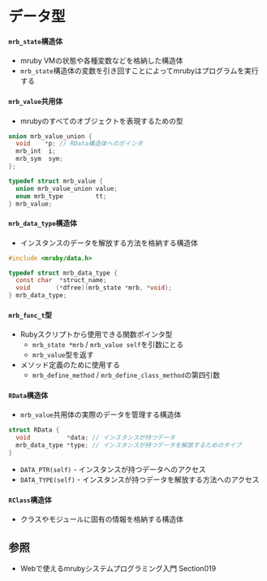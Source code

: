 # データ型
#### `mrb_state`構造体
- mruby VMの状態や各種変数などを格納した構造体
- `mrb_state`構造体の変数を引き回すことによってmrubyはプログラムを実行する

#### `mrb_value`共用体
- mrubyのすべてのオブジェクトを表現するための型

```c
union mrb_value_union {
  void    *p; // RData構造体へのポインタ
  mrb_int  i;
  mrb_sym  sym;
};

typedef struct mrb_value {
  union mrb_value_union value;
  enum mrb_type         tt;
} mrb_value;
```

#### `mrb_data_type`構造体
- インスタンスのデータを解放する方法を格納する構造体

```c
#include <mruby/data.h>

typedef struct mrb_data_type {
  const char  *struct_name;
  void       (*dfree)(mrb_state *mrb, *void);
} mrb_data_type;

```

#### `mrb_func_t`型
- Rubyスクリプトから使用できる関数ポインタ型
  - `mrb_state *mrb` / `mrb_value self`を引数にとる
  - `mrb_value`型を返す
- メソッド定義のために使用する
  - `mrb_define_method` / `mrb_define_class_method`の第四引数

#### `RData`構造体
- `mrb_value`共用体の実際のデータを管理する構造体

```c
struct RData {
  void          *data; // インスタンスが持つデータ
  mrb_data_type *type; // インスタンスが持つデータを解放するためのタイプ
}
```

- `DATA_PTR(self)` - インスタンスが持つデータへのアクセス
- `DATA_TYPE(self)` - インスタンスが持つデータを解放する方法へのアクセス

#### `RClass`構造体
- クラスやモジュールに固有の情報を格納する構造体

## 参照
- Webで使えるmrubyシステムプログラミング入門 Section019
